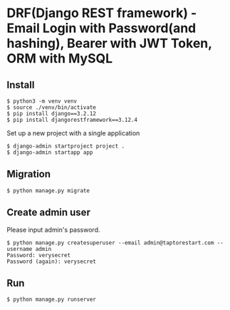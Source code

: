 # DRF(Django REST framework) - Email Login with Password(and hashing), Bearer with JWT Token, ORM with MySQL

## Install

```shell
$ python3 -m venv venv
$ source ./venv/bin/activate
$ pip install django==3.2.12
$ pip install djangorestframework==3.12.4
```
Set up a new project with a single application
```shell
$ django-admin startproject project . 
$ django-admin startapp app
```

## Migration
```shell
$ python manage.py migrate
```

## Create admin user
Please input admin's password.
```shell
$ python manage.py createsuperuser --email admin@taptorestart.com --username admin
Password: verysecret
Password (again): verysecret
```

## Run
```shell
$ python manage.py runserver
```
